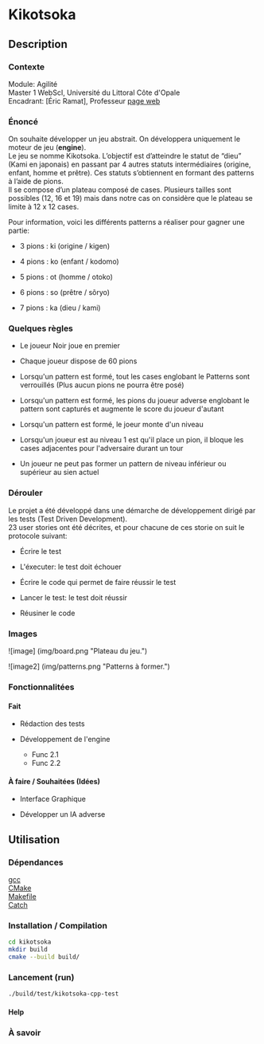 # Kikotsoka

## Description

### Contexte

Module: Agilité  
Master 1 WebScI, Université du Littoral Côte d'Opale  
Encadrant: \[Éric Ramat\], Professeur [page web](https://eramat.gitlab.io/homepage/)  

### Énoncé

On souhaite développer un jeu abstrait. On développera uniquement le moteur de jeu (__engine__).  
Le jeu se nomme Kikotsoka. L’objectif est d’atteindre le statut de “dieu” (Kami en japonais) en
passant par 4 autres statuts intermédiaires (origine, enfant, homme et prêtre). Ces statuts s’obtiennent en formant des patterns à l’aide de pions.  
Il se compose d’un plateau composé de cases. Plusieurs tailles sont possibles (12, 16 et 19) mais dans notre cas on considère que le plateau se limite à 12 x 12 cases.  

Pour information, voici les différents patterns a réaliser pour gagner une partie:

- 3 pions : ki (origine / kigen)

- 4 pions : ko (enfant / kodomo)

- 5 pions : ot (homme / otoko)

- 6 pions : so (prêtre / sõryo)

- 7 pions : ka (dieu / kami)

### Quelques règles

- Le joueur Noir joue en premier

- Chaque joueur dispose de 60 pions

- Lorsqu'un pattern est formé, tout les cases englobant le Patterns sont verrouillés (Plus aucun pions ne pourra être posé)

- Lorsqu'un pattern est formé, les pions du joueur adverse englobant le pattern sont capturés et augmente le score du joueur d'autant

- Lorsqu'un pattern est formé, le joeur monte d'un niveau

- Lorsqu'un joueur est au niveau 1 est qu'il place un pion, il bloque les cases adjacentes pour l'adversaire durant un tour

- Un joueur ne peut pas former un pattern de niveau inférieur ou supérieur au sien actuel

### Dérouler

Le projet a été développé dans une démarche de développement dirigé par les tests (Test Driven Development).  
23 user stories ont été décrites, et pour chacune de ces storie on suit le protocole suivant:

- Écrire le test

- L'éxecuter: le test doit échouer

- Écrire le code qui permet de faire réussir le test

- Lancer le test: le test doit réussir

- Réusiner le code

### Images

![image] (img/board.png "Plateau du jeu.")

![image2] (img/patterns.png "Patterns à former.")

### Fonctionnalitées

#### Fait

- Rédaction des tests

- Développement de l'engine
  - Func 2.1
  - Func 2.2

#### À faire / Souhaitées (Idées)

- Interface Graphique

- Développer un IA adverse

## Utilisation

### Dépendances

[gcc](https://gcc.gnu.org/)  
[CMake](https://cmake.org/cmake/help/latest/guide/tutorial/index.html)  
[Makefile](http://www.gnu.org/software/make/manual/make.html#Introduction)  
[Catch](https://github.com/catchorg/Catch2)  

### Installation / Compilation

```bash
cd kikotsoka
mkdir build
cmake --build build/
```

### Lancement (run)

```bash
./build/test/kikotsoka-cpp-test
```

#### Help

### À savoir

